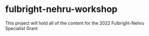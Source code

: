 # fulbright-nehru-workshop
This project will hold all of the content for the 2022 Fulbright-Nehru Specialist Grant
